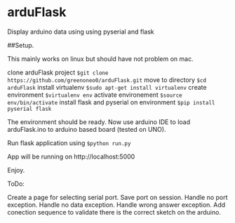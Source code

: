 # arduFlask
Display arduino data using using pyserial and flask

##Setup.

This mainly works on linux but should have not problem on mac.

clone arduFlask project
`$git clone https://github.com/greenoneo0/arduFlask.git`
move to directory
`$cd arduFlask`
install virtualenv
`$sudo apt-get install virtualenv`
create environment
`$virtualenv env`
activate environement
`$source env/bin/activate`
install flask and pyserial on environment
`$pip install pyserial flask`

The environment should be ready.
Now use arduino IDE to load arduFlask.ino to arduino based board (tested on UNO).

Run flask application using
`$python run.py`

App will be running on http://localhost:5000

Enjoy.

ToDo:

Create a page for selecting serial port.
Save port on session.
Handle no port exception.
Handle no data exception.
Handle wrong answer exception.
Add conection sequence to validate there is the correct sketch on the arduino.




